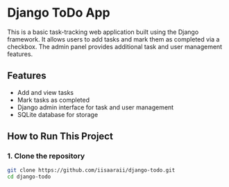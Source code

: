 #  Django ToDo App

This is a basic task-tracking web application built using the Django framework. It allows users to add tasks and mark them as completed via a checkbox. The admin panel provides additional task and user management features.

##  Features
- Add and view tasks
- Mark tasks as completed
- Django admin interface for task and user management
- SQLite database for storage

##  How to Run This Project

### 1. Clone the repository
```bash
git clone https://github.com/iisaaraii/django-todo.git
cd django-todo

